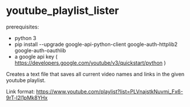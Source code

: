 # youtube_playlist_lister

prerequisites:
* python 3
* pip install --upgrade google-api-python-client google-auth-httplib2 google-auth-oauthlib
* a google api key ( https://developers.google.com/youtube/v3/quickstart/python )


Creates a text file that saves all current video names and links in the given youtube playlist.

Link format: https://www.youtube.com/playlist?list=PLVnajstkNuvmi_Fx6-9rT-l2l1pMk8YHx